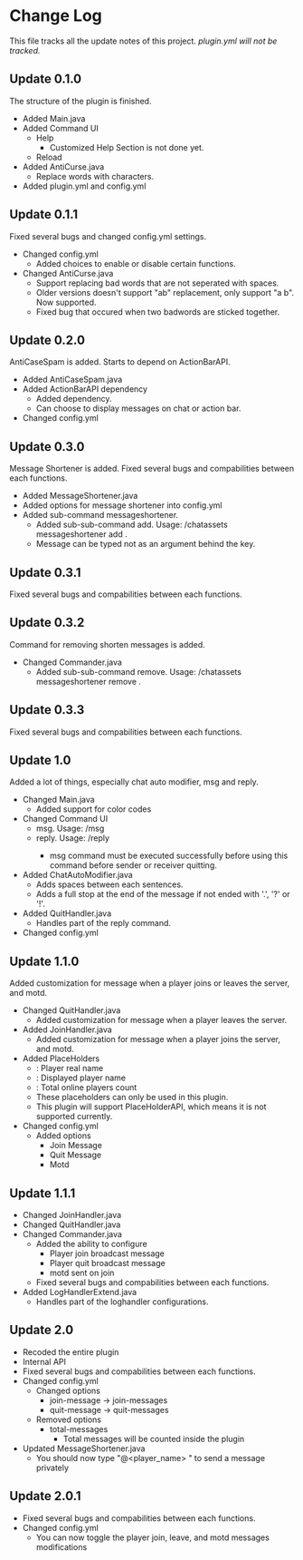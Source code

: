 # Change Log
This file tracks all the update notes of this project.
*plugin.yml will not be tracked.*
## Update 0.1.0
The structure of the plugin is finished.
- Added Main.java
- Added Command UI
  - Help
    - Customized Help Section is not done yet.
  - Reload
- Added AntiCurse.java
  - Replace words with characters.
- Added plugin.yml and config.yml
## Update 0.1.1
Fixed several bugs and changed config.yml settings.
- Changed config.yml
  - Added choices to enable or disable certain functions.
- Changed AntiCurse.java
  - Support replacing bad words that are not seperated with spaces.
  - Older versions doesn't support "a<badword>b" replacement, only support "a <badword> b". Now supported.
  - Fixed bug that occured when two badwords are sticked together.
## Update 0.2.0
AntiCaseSpam is added. Starts to depend on ActionBarAPI.
- Added AntiCaseSpam.java
- Added ActionBarAPI dependency
  - Added dependency.
  - Can choose to display messages on chat or action bar.
- Changed config.yml
## Update 0.3.0
Message Shortener is added. Fixed several bugs and compabilities between each functions.
- Added MessageShortener.java
- Added options for message shortener into config.yml
- Added sub-command messageshortener.
  - Added sub-sub-command add. Usage: /chatassets messageshortener add <key>.
  - Message can be typed not as an argument behind the key.
## Update 0.3.1
Fixed several bugs and compabilities between each functions.
## Update 0.3.2
Command for removing shorten messages is added.
- Changed Commander.java
  - Added sub-sub-command remove. Usage: /chatassets messageshortener remove <key>.
## Update 0.3.3
Fixed several bugs and compabilities between each functions.
## Update 1.0
Added a lot of things, especially chat auto modifier, msg and reply.
- Changed Main.java
  - Added support for color codes
- Changed Command UI
  - msg. Usage: /msg <player> <message>
  - reply. Usage: /reply <message>
    - msg command must be executed successfully before using this command before sender or receiver quitting.
- Added ChatAutoModifier.java
  - Adds spaces between each sentences.
  - Adds a full stop at the end of the message if not ended with '.', '?' or '!'.
- Added QuitHandler.java
  - Handles part of the reply command.
- Changed config.yml
## Update 1.1.0
Added customization for message when a player joins or leaves the server, and motd.
- Changed QuitHandler.java
  - Added customization for message when a player leaves the server.
- Added JoinHandler.java
  - Added customization for message when a player joins the server, and motd.
- Added PlaceHolders
  - <playername>: Player real name
  - <displayname>: Displayed player name
  - <onlineplayercount>: Total online players count
  - These placeholders can only be used in this plugin.
  - This plugin will support PlaceHolderAPI, which means it is not supported currently.
- Changed config.yml
  - Added options
    - Join Message
	- Quit Message
	- Motd
## Update 1.1.1
- Changed JoinHandler.java
- Changed QuitHandler.java
- Changed Commander.java
  - Added the ability to configure
    - Player join broadcast message
	- Player quit broadcast message
	- motd sent on join
  - Fixed several bugs and compabilities between each functions.
- Added LogHandlerExtend.java
  - Handles part of the loghandler configurations.
## Update 2.0
- Recoded the entire plugin
- Internal API
- Fixed several bugs and compabilities between each functions.
- Changed config.yml
  - Changed options
    - join-message -> join-messages
    - quit-message -> quit-messages
  - Removed options
    - total-messages
      - Total messages will be counted inside the plugin
- Updated MessageShortener.java
  - You should now type "@<player_name> <message>" to send a message privately
## Update 2.0.1
- Fixed several bugs and compabilities between each functions.
- Changed config.yml
  - You can now toggle the player join, leave, and motd messages modifications
